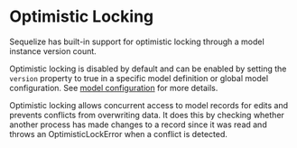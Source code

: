 # Optimistic Locking

Sequelize has built-in support for optimistic locking through a model instance version count.

Optimistic locking is disabled by default and can be enabled by setting the `version` property to true in a specific model definition or global model configuration. See [model configuration](models-definition.html#configuration) for more details.

Optimistic locking allows concurrent access to model records for edits and prevents conflicts from overwriting data.  It does this by checking whether another process has made changes to a record since it was read and throws an OptimisticLockError when a conflict is detected.